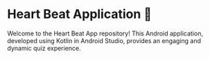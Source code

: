 # Heart Beat Application 🧠

Welcome to the Heart Beat App repository! This Android application, developed using Kotlin in Android Studio, provides an engaging and dynamic quiz experience.
